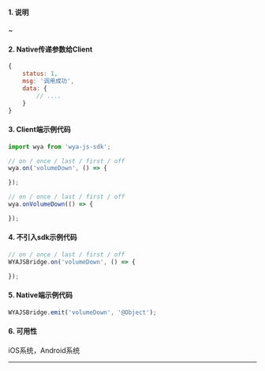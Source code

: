 #### 1. 说明

~

#### 2. Native传递参数给Client

```javascript
{
	status: 1,
	msg: '调用成功',
	data: {
		// ....
	}
}
```

#### 3. Client端示例代码

```javascript
import wya from 'wya-js-sdk';

// on / once / last / first / off
wya.on('volumeDown', () => {

});

// on / once / last / first / off
wya.onVolumeDown(() => {

});
```

#### 4. 不引入sdk示例代码

```javascript
// on / once / last / first / off
WYAJSBridge.on('volumeDown', () => {

});
```

#### 5. Native端示例代码

```javascript
WYAJSBridge.emit('volumeDown', '@Object');
```

#### 6. 可用性

iOS系统，Android系统

---------


